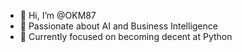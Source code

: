 - 👋 Hi, I’m @OKM87
- 👀 Passionate about AI and Business Intelligence
- 🌱 Currently focused on becoming decent at Python 

<!---
OKM87/OKM87 is a ✨ special ✨ repository because its `README.md` (this file) appears on your GitHub profile.
You can click the Preview link to take a look at your changes.
--->
